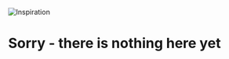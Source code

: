 ![Inspiration](https://user-images.githubusercontent.com/60900693/103489068-a253b880-4e09-11eb-84b9-dabdf032aaf3.png)


# Sorry - there is nothing here yet
